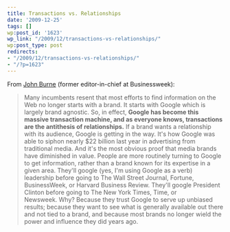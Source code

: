 ```yaml
---
title: Transactions vs. Relationships
date: '2009-12-25'
tags: []
wp:post_id: '1623'
wp_link: "/2009/12/transactions-vs-relationships/"
wp:post_type: post
redirects:
- "/2009/12/transactions-vs-relationships/"
- "/?p=1623"
---
```


From [John Burne](http://www.c-changemedia.com/2009/12/google-media-biting-hand-that-feeds-you.html) (former editor-in-chief at Businessweek):

> Many incumbents resent that most efforts to find information on the Web no longer starts with a brand. It starts with Google which is largely brand agnostic. So, in effect, **Google has become this massive transaction machine, and as everyone knows, transactions are the antithesis of relationships.** If a brand wants a relationship with its audience, Google is getting in the way. It's how Google was able to siphon nearly $22 billion last year in advertising from traditional media. And it's the most obvious proof that media brands have diminished in value. People are more routinely turning to Google to get information, rather than a brand known for its expertise in a given area. They'll google (yes, I'm using Google as a verb) leadership before going to The Wall Street Journal, Fortune, BusinessWeek, or Harvard Business Review. They'll google President Clinton before going to The New York Times, Time, or Newsweek. Why? Because they trust Google to serve up unbiased results; because they want to see what is generally available out there and not tied to a brand, and because most brands no longer wield the power and influence they did years ago.
